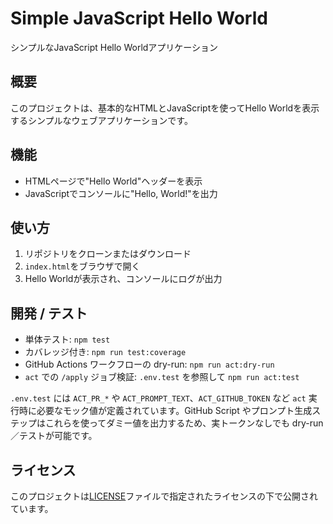 # Simple JavaScript Hello World

シンプルなJavaScript Hello Worldアプリケーション

## 概要

このプロジェクトは、基本的なHTMLとJavaScriptを使ってHello Worldを表示するシンプルなウェブアプリケーションです。

## 機能

- HTMLページで"Hello World"ヘッダーを表示
- JavaScriptでコンソールに"Hello, World!"を出力

## 使い方

1. リポジトリをクローンまたはダウンロード
2. `index.html`をブラウザで開く
3. Hello Worldが表示され、コンソールにログが出力

## 開発 / テスト

- 単体テスト: `npm test`
- カバレッジ付き: `npm run test:coverage`
- GitHub Actions ワークフローの dry-run: `npm run act:dry-run`
- `act` での `/apply` ジョブ検証: `.env.test` を参照して `npm run act:test`

`.env.test` には `ACT_PR_*` や `ACT_PROMPT_TEXT`、`ACT_GITHUB_TOKEN` など `act` 実行時に必要なモック値が定義されています。GitHub Script やプロンプト生成ステップはこれらを使ってダミー値を出力するため、実トークンなしでも dry-run／テストが可能です。

## ライセンス

このプロジェクトは[LICENSE](LICENSE)ファイルで指定されたライセンスの下で公開されています。
